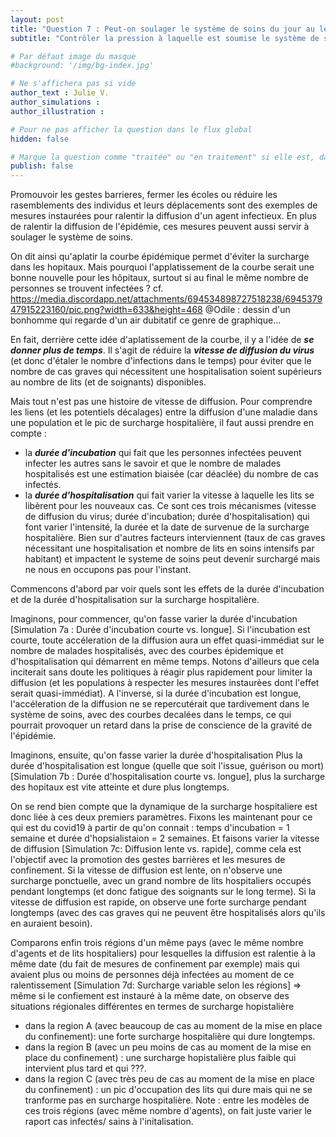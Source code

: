 ```yaml
---
layout: post
title: "Question 7 : Peut-on soulager le système de soins du jour au lendemain ? "
subtitle: "Contrôler la pression à laquelle est soumise le système de soins en cas d'épidémie est une entreprise qui nécessite de se projeter dans le temps."

# Par défaut image du masque 
#background: '/img/bg-index.jpg'

# Ne s'affichera pas si vide
author_text : Julie V.
author_simulations : 
author_illustration : 

# Pour ne pas afficher la question dans le flux global
hidden: false

# Marque la question comme "traitée" ou "en traitement" si elle est, dans cette ordre, publiée ou non
publish: false
---
```


Promouvoir les gestes barrieres, fermer les écoles ou réduire les rasemblements des individus et leurs déplacements sont des exemples de mesures instaurées pour ralentir la diffusion d'un agent infectieux. En plus de ralentir la diffusion de l'épidémie, ces mesures peuvent aussi servir à soulager le système de soins. 

On dit ainsi qu'aplatir la courbe épidémique permet d'éviter la surcharge dans les hopitaux. Mais pourquoi l'applatissement de la courbe serait une bonne nouvelle pour les hôpitaux, surtout si au final le même nombre de personnes se trouvent infectées ?
cf. https://media.discordapp.net/attachments/694534898727518238/694537947915223160/pic.png?width=633&height=468
@Odile : dessin d'un bonhomme qui regarde d'un air dubitatif ce genre de graphique...

En fait, derrière cette idée d'aplatissement de la courbe, il y a l'idée de ***se donner plus de temps***. Il s'agit de réduire la ***vitesse de diffusion du virus*** (et donc d'étaler le nombre d'infections dans le temps) pour éviter que le nombre de cas graves qui nécessitent une hospitalisation soient supérieurs au nombre de lits (et de soignants) disponibles. 

Mais tout n'est pas une histoire de vitesse de diffusion. Pour comprendre les liens (et les potentiels décalages) entre la diffusion d'une maladie dans une population et le pic de surcharge hospitalière, il faut aussi prendre en compte :
- la ***durée d'incubation*** qui fait que les personnes infectées peuvent infecter les autres sans le savoir et que le nombre de malades hospitalisés est une estimation biaisée (car déaclée) du nombre de cas infectés.
- la ***durée d'hospitalisation*** qui fait varier la vitesse à laquelle les lits se libèrent pour les nouveaux cas. 
Ce sont ces trois mécanismes (vitesse de diffusion du virus; durée d'incubation; durée d'hospitalisation) qui font varier l'intensité, la durée et la date de survenue de la surcharge hospitalière. Bien sur d'autres facteurs interviennent (taux de cas graves nécessitant une hospitalisation et nombre de lits en soins intensifs par habitant) et impactent le systeme de soins peut devenir surchargé mais ne nous en occupons pas pour l'instant. 

Commencons d'abord par voir quels sont les effets de la durée d'incubation et de la durée d'hospitalisation sur la surcharge hospitalière. 
 
Imaginons, pour commencer, qu'on fasse varier la durée d'incubation [Simulation 7a : Durée d'incubation courte vs. longue].
Si l'incubation est courte, toute accéleration de la diffusion aura un effet quasi-immédiat sur le nombre de malades hospitalisés, avec des courbes épidemique et d'hospitalisation qui démarrent en même temps. Notons d'ailleurs que cela inciterait sans doute les politiques à réagir plus rapidement pour limiter la diffusion (et les populations à respecter les mesures instaurèes dont l'effet serait  quasi-immédiat).
A l'inverse, si la durée d'incubation est longue, l'accéleration de la diffusion ne se repercutérait que tardivement dans le système de soins, avec des courbes decalées dans le temps, ce qui pourrait provoquer un retard dans la prise de conscience de la gravité de l'épidémie. 

Imaginons, ensuite, qu'on fasse varier la durée d'hospitalisation
Plus la durée d'hospitalisation est longue (quelle que soit l'issue, guérison ou mort) [Simulation 7b : Durée d'hospitalisation courte vs. longue], plus la surcharge des hopitaux est vite atteinte et dure plus longtemps.

On se rend bien compte que la dynamique de la surcharge hospitaliere est donc liée à ces deux premiers paramètres. Fixons les maintenant pour ce qui est du covid19 à partir de qu'on connait : temps d'incubation = 1 semaine et durée d'hopsialistaion = 2 semaines.
Et faisons varier la vitesse de diffusion [Simulation 7c: Diffusion lente vs. rapide], comme cela est l'objectif avec la promotion des gestes barrières et les mesures de confinement. 
Si la vitesse de diffusion est lente, on n'observe une surcharge ponctuelle, avec un grand nombre de lits hospitaliers occupés pendant longtemps (et donc fatigue des soignants sur le long terme). Si la vitesse de diffusion est rapide, on observe une forte surcharge pendant longtemps (avec des cas graves qui ne peuvent être hospitalisés alors qu'ils en auraient besoin).

Comparons enfin trois régions d'un même pays (avec le même nombre d'agents et de lits hospitaliers) pour lesquelles la diffusion est ralentie à la même date (du fait de mesures de confinement par exemple) mais qui avaient plus ou moins de personnes déjà infectées au moment de ce ralentissement
[Simulation 7d: Surcharge variable selon les régions] 
=> même si le confiement est instauré à la même date, on observe des situations régionales différentes en termes de surcharge hopistalière
- dans la region A (avec beaucoup de cas au moment de la mise en place du confinement): une forte surcharge hospitalière qui dure longtemps.
- dans la region B (avec un peu moins de cas au moment de la mise en place du confinement) : une surcharge hopistalière plus faible qui intervient plus tard et qui ???.
- dans la region C (avec très peu de cas au moment de la mise en place du confinement) : un pic d'occupation des lits qui dure mais qui ne se tranforme pas en surcharge hospitalière.
Note : entre les modèles de ces trois régions (avec même nombre d'agents), on fait juste varier le raport cas infectés/ sains à l'initalisation. 


